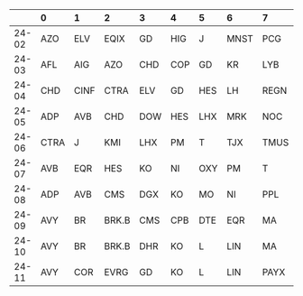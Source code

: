 |       | 0    | 1    | 2     | 3   | 4   | 5   | 6    | 7    | 8    | 9    |
|:------|:-----|:-----|:------|:----|:----|:----|:-----|:-----|:-----|:-----|
| 24-02 | AZO  | ELV  | EQIX  | GD  | HIG | J   | MNST | PCG  | WELL | WMT  |
| 24-03 | AFL  | AIG  | AZO   | CHD | COP | GD  | KR   | LYB  | STZ  | YUM  |
| 24-04 | CHD  | CINF | CTRA  | ELV | GD  | HES | LH   | REGN | SNA  | TMUS |
| 24-05 | ADP  | AVB  | CHD   | DOW | HES | LHX | MRK  | NOC  | PG   | ROL  |
| 24-06 | CTRA | J    | KMI   | LHX | PM  | T   | TJX  | TMUS | WELL | WMT  |
| 24-07 | AVB  | EQR  | HES   | KO  | NI  | OXY | PM   | T    | TYL  | UNH  |
| 24-08 | ADP  | AVB  | CMS   | DGX | KO  | MO  | NI   | PPL  | V    | XOM  |
| 24-09 | AVY  | BR   | BRK.B | CMS | CPB | DTE | EQR  | MA   | MMC  | V    |
| 24-10 | AVY  | BR   | BRK.B | DHR | KO  | L   | LIN  | MA   | PTC  | UNP  |
| 24-11 | AVY  | COR  | EVRG  | GD  | KO  | L   | LIN  | PAYX | PCG  | TEL  |